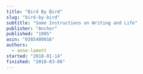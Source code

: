 ```yaml
---
title: "Bird By Bird"
slug: "bird-by-bird"
subtitle: "Some Instructions on Writing and Life"
publisher: "Anchor"
published: "1995"
asin: "0385480016"
authors:
  - anne-lamott
started: "2018-01-14"
finished: "2018-03-06"
---
```

